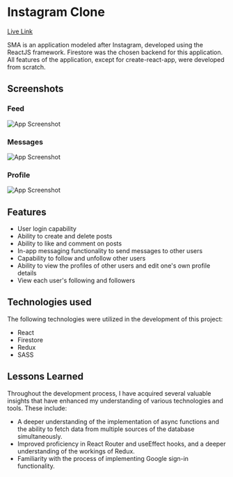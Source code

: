 # Instagram Clone

[Live Link](https://albertoflj.github.io/social-media-app/)

SMA is an application modeled after Instagram, developed using the ReactJS framework. Firestore was the chosen backend for this application. All features of the application, except for create-react-app, were developed from scratch.

## Screenshots

### Feed

![App Screenshot](https://i.imgur.com/biEDkhK.png)

### Messages

![App Screenshot](https://i.imgur.com/nNRqo6T.png)

### Profile

![App Screenshot](https://i.imgur.com/Mo1q7qK.png)

## Features

- User login capability
- Ability to create and delete posts
- Ability to like and comment on posts
- In-app messaging functionality to send messages to other users
- Capability to follow and unfollow other users
- Ability to view the profiles of other users and edit one's own profile details
- View each user's following and followers

## Technologies used

The following technologies were utilized in the development of this project:

- React
- Firestore
- Redux
- SASS

## Lessons Learned

Throughout the development process, I have acquired several valuable insights that have enhanced my understanding of various technologies and tools. These include:

- A deeper understanding of the implementation of async functions and the ability to fetch data from multiple sources of the database simultaneously.
- Improved proficiency in React Router and useEffect hooks, and a deeper understanding of the workings of Redux.
- Familiarity with the process of implementing Google sign-in functionality.
